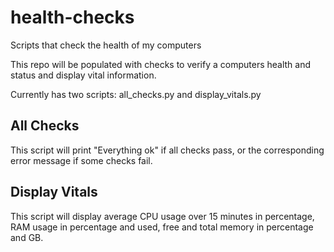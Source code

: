 # health-checks
Scripts that check the health of my computers

This repo will be populated with checks to verify a computers health and
status and display vital information.

Currently has two scripts: all_checks.py and display_vitals.py

## All Checks

This script will print "Everything ok" if all checks pass,
or the corresponding error message if some checks fail.

## Display Vitals

This script will display average CPU usage over 15 minutes in percentage,
RAM usage in percentage and used, free and total memory in percentage and GB.
